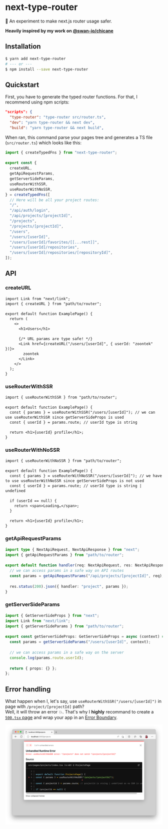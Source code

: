 # next-type-router

🔬 An experiment to make next.js router usage safer.

**Heavily inspired by my work on [@swan-io/chicane](https://github.com/swan-io/chicane)**

## Installation

```bash
$ yarn add next-type-router
# --- or ---
$ npm install --save next-type-router
```

## Quickstart

First, you have to generate the typed router functions. For that, I recommend using npm scripts:

```json
"scripts": {
  "type-router": "type-router src/router.ts",
  "dev": "yarn type-router && next dev",
  "build": "yarn type-router && next build",
```

When ran, this command parse your pages tree and generates a TS file (`src/router.ts`) which looks like this:

```ts
import { createTypedFns } from "next-type-router";

export const {
  createURL,
  getApiRequestParams,
  getServerSideParams,
  useRouterWithSSR,
  useRouterWithNoSSR,
} = createTypedFns([
  // Here will be all your project routes:
  "/",
  "/api/auth/login",
  "/api/projects/[projectId]",
  "/projects",
  "/projects/[projectId]",
  "/users",
  "/users/[userId]",
  "/users/[userId]/favorites/[[...rest]]",
  "/users/[userId]/repositories",
  "/users/[userId]/repositories/[repositoryId]",
]);
```

## API

### createURL

```tsx
import Link from "next/link";
import { createURL } from "path/to/router";

export default function ExamplePage() {
  return (
    <>
      <h1>Users</h1>

      {/* URL params are type safe! */}
      <Link href={createURL("/users/[userId]", { userId: "zoontek" })}>
        zoontek
      </Link>
    </>
  );
}
```

### useRouterWithSSR

```tsx
import { useRouterWithSSR } from "path/to/router";

export default function ExamplePage() {
  const { params } = useRouterWithSSR("/users/[userId]"); // we can use useRouterWithSSR since getServerSideProps is used
  const { userId } = params.route; // userId type is string

  return <h1>{userId} profile</h1>;
}
```

### useRouterWithNoSSR

```tsx
import { useRouterWithNoSSR } from "path/to/router";

export default function ExamplePage() {
  const { params } = useRouterWithNoSSR("/users/[userId]"); // we have to use useRouterWithNoSSR since getServerSideProps is not used
  const { userId } = params.route; // userId type is string | undefined

  if (userId == null) {
    return <span>Loading…</span>;
  }

  return <h1>{userId} profile</h1>;
}
```

### getApiRequestParams

```ts
import type { NextApiRequest, NextApiResponse } from "next";
import { getApiRequestParams } from "path/to/router";

export default function handler(req: NextApiRequest, res: NextApiResponse) {
  // we can access params in a safe way on API routes
  const params = getApiRequestParams("/api/projects/[projectId]", req);

  res.status(200).json({ handler: "project", params });
}
```

### getServerSideParams

```ts
import { GetServerSideProps } from "next";
import Link from "next/link";
import { getServerSideParams } from "path/to/router";

export const getServerSideProps: GetServerSideProps = async (context) => {
  const params = getServerSideParams("/users/[userId]", context);

  // we can access params in a safe way on the server
  console.log(params.route.userId);

  return { props: {} };
};
```

## Error handling

What happen when I, let's say, use `useRouterWithSSR("/users/[userId]")` in page with `/project/[projectId]` path?<br>
Well, it will throw an error 💥. That's why I **highly** recommand to create a [`500.tsx` page](https://nextjs.org/docs/advanced-features/custom-error-page#500-page) and wrap your app in an [Error Boundary](https://reactjs.org/docs/error-boundaries.html).

![](https://github.com/zoontek/next-type-router/blob/main/docs/screenshot.png?raw=true)
